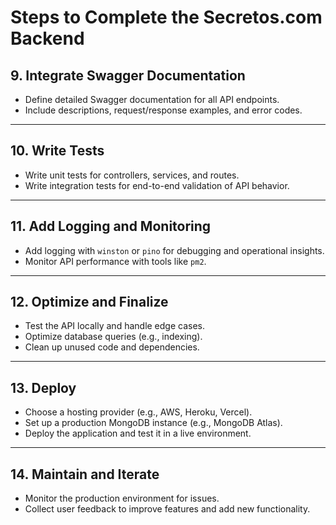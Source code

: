 # Steps to Complete the Secretos.com Backend

## **9. Integrate Swagger Documentation**

- Define detailed Swagger documentation for all API endpoints.
- Include descriptions, request/response examples, and error codes.

---

## **10. Write Tests**

- Write unit tests for controllers, services, and routes.
- Write integration tests for end-to-end validation of API behavior.

---

## **11. Add Logging and Monitoring**

- Add logging with `winston` or `pino` for debugging and operational insights.
- Monitor API performance with tools like `pm2`.

---

## **12. Optimize and Finalize**

- Test the API locally and handle edge cases.
- Optimize database queries (e.g., indexing).
- Clean up unused code and dependencies.

---

## **13. Deploy**

- Choose a hosting provider (e.g., AWS, Heroku, Vercel).
- Set up a production MongoDB instance (e.g., MongoDB Atlas).
- Deploy the application and test it in a live environment.

---

## **14. Maintain and Iterate**

- Monitor the production environment for issues.
- Collect user feedback to improve features and add new functionality.
